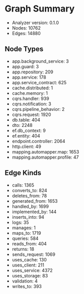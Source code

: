 # Graph Summary

- Analyzer version: 0.1.0
- Nodes: 10762
- Edges: 14880

## Node Types
- app.background_service: 3
- app.guard: 3
- app.repository: 209
- app.service: 178
- app.service_contract: 625
- cache.distributed: 1
- cache.memory: 1
- cqrs.handler: 939
- cqrs.notification: 3
- cqrs.pipeline_behavior: 2
- cqrs.request: 1920
- db.table: 404
- dto: 2248
- ef.db_context: 9
- ef.entity: 404
- endpoint.controller: 2064
- http.client: 49
- mapping.automapper.map: 1653
- mapping.automapper.profile: 47

## Edge Kinds
- calls: 1365
- converts_to: 824
- deletes_from: 78
- generated_from: 1653
- handled_by: 1699
- implemented_by: 144
- inserts_into: 94
- logs: 35
- manages: 1
- maps_to: 1719
- queries: 584
- reads_from: 404
- returns: 18
- sends_request: 1069
- uses_cache: 130
- uses_client: 211
- uses_service: 4372
- uses_storage: 83
- validation: 4
- writes_to: 393
